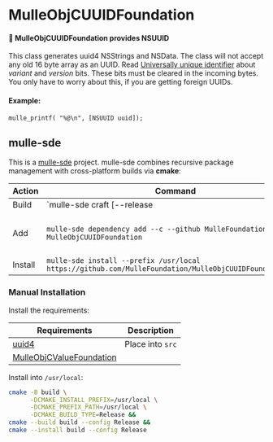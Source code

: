 # MulleObjCUUIDFoundation

#### 🛂 MulleObjCUUIDFoundation provides NSUUID

This class generates uuid4 NSStrings and NSData. The class will not accept
any old 16 byte array as an UUID. Read [Universally unique identifier](https://en.wikipedia.org/wiki/Universally_unique_identifier)
about *variant* and *version* bits. These bits must be cleared in the incoming
bytes. You only have to worry about this, if you are getting foreign UUIDs.


#### Example:

``` objc
mulle_printf( "%@\n", [NSUUID uuid]);
```


## mulle-sde

This is a [mulle-sde](//github.com/mulle-sde) project. mulle-sde combines
recursive package management with cross-platform builds via **cmake**:

| Action  | Command                               | Description               |
|---------|---------------------------------------|---------------------------|
| Build   | `mulle-sde craft [--release|--debug]` | Builds into local `kitchen` folder |
| Add     | `mulle-sde dependency add --c --github MulleFoundation MulleObjCUUIDFoundation` | Add MulleObjCUUIDFoundation to another mulle-sde project as a dependency |
| Install | `mulle-sde install --prefix /usr/local https://github.com/MulleFoundation/MulleObjCUUIDFoundation.git` | Like `make install` |


### Manual Installation


Install the requirements:

| Requirements                                      | Description             |
|---------------------------------------------------|-------------------------|
| [uuid4](//github.com/rxi/uuid4)                   | Place into `src`        |
| [MulleObjCValueFoundation](//github.com/MulleFoundation/MulleObjCValueFoundation) |  |


Install into `/usr/local`:

``` sh
cmake -B build \
      -DCMAKE_INSTALL_PREFIX=/usr/local \
      -DCMAKE_PREFIX_PATH=/usr/local \
      -DCMAKE_BUILD_TYPE=Release &&
cmake --build build --config Release &&
cmake --install build --config Release
```


<!--
extension : mulle-sde/sde
directory : demo/library
template  : .../README.md
Suppress this comment with `export MULLE_SDE_GENERATE_FILE_COMMENTS=NO`
-->
